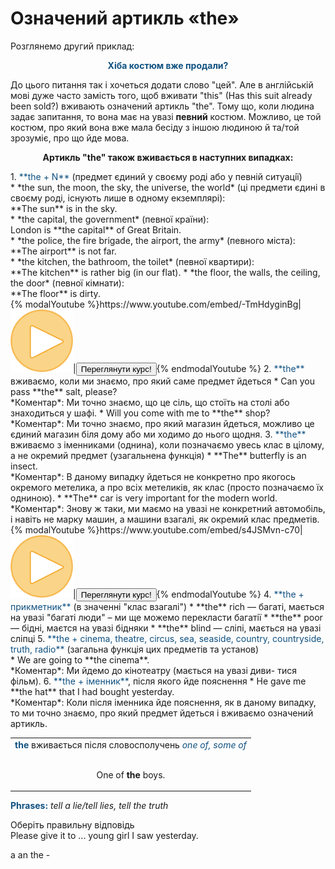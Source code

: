 # Означений артикль «the»
Розглянемо другий приклад:
<p align="center"><font color="#0F5181"><b>Хiба костюм вже продали?</b></font></p>

До цього питання так i хочеться додати слово "цей". Але в англiйськiй мовi дуже часто замiсть того, щоб вживати "this" (Has this suit already been sold?) вживають означений артикль "thе". Тому що, коли людина задає запитання, то вона має на увазi **певний** костюм. Можливо, це той костюм, про який вона вже мала бесiду з iншою людиною й та/той зрозумiє, про що йде мова.

<p align="center"><b>Артикль "the" також вживається в наступних випадках:</b></p>
1. <font color="#0F5181">**the + N**</font> (предмет єдиний у своєму родi або у певнiй ситуацiї)<br>
 * *the sun, the moon, the sky, the universe, the world* (цi предмети єдинi в своєму родi, iснують лише в одному екземплярi):<br>
 **The sun** is in the sky.<br>
 * *the capital, the government* (певної країни):<br>
 London is **the capital** of Great Britain.<br>
 * *the police, the fire brigade, the airport, the army* (певного мiста):<br>
 **The airport** is not far.<br>
 * *the kitchen, the bathroom, the toilet* (певної квартири):<br>
 **The kitchen** is rather big (in our flat).
 * *the floor, the walls, the ceiling, the door* (певної кiмнати):<br>
 **The floor** is dirty.<br>
{% modalYoutube %}https://www.youtube.com/embed/-TmHdyginBg|<img class="shake" src="../images/Oval 1.png" width="100"/>|<a href="https://study.ed-era.com/courses/EdEra/E101/e101/about"><button class="but">Переглянути курс!</button></a>{% endmodalYoutube %}
2. <font color="#0F5181">**the**</font> вживаємо, коли ми знаємо, про який саме предмет йдеться
 * Can you pass **the** salt, please?<br>
  *Коментар*: Ми точно знаємо, що це сiль, що стоїть на столi
або знаходиться у шафi.
 * Will you come with me to **the** shop?<br>
  *Коментар*: Ми точно знаємо, про який магазин йдеться, можливо це єдиний магазин бiля дому або ми ходимо до нього щодня.
3. <font color="#0F5181">**the**</font> вживаємо з iменниками (однина), коли позначаємо увесь клас в цiлому, а не окремий предмет (узагальнена функцiя)
 * **The** butterfly is an insect.<br>
 *Коментар*: В даному випадку йдеться не конкретно про якогось окремого метелика, а про всiх метеликiв, як клас (просто позначаємо їх одниною).
 * **The** car is very important for the modern world.<br>
 *Коментар*: Знову ж таки, ми маємо на увазi не конкретний автомобiль, i навiть не марку машин, а машини взагалi, як окремий клас предметiв.<br>
{% modalYoutube %}https://www.youtube.com/embed/s4JSMvn-c70|<img class="shake" src="../images/Oval 1.png" width="100"/>|<a href="https://study.ed-era.com/courses/EdEra/E101/e101/about"><button class="but">Переглянути курс!</button></a>{% endmodalYoutube %}
4. <font color="#0F5181">**the + прикметник**</font> (в значеннi "клас взагалi")
 * **the** rich — багатi, мається на увазi "багатi люди" – ми ще можемо перекласти багатiї
 * **the** poor — бiднi, маєтся на увазi бiдняки
 * **the** blind — слiпi, мається на увазi слiпцi
5. <font color="#0F5181">**the + cinema, theatre, circus, sea, seaside, country, countryside, truth, radio**</font> (загальна функцiя цих предметiв та установ)<br>
 * We are going to **the cinema**.<br>
 *Коментар*: Ми йдемо до кiнотеатру (мається на увазi диви-
тися фiльм).
6. <font color="#0F5181">**the + iменник**</font>, пiсля якого йде пояснення
 * He gave me **the hat** that I had bought yesterday.<br>
 *Коментар*: Коли пiсля iменника йде пояснення, як в даному
випадку, то ми точно знаємо, про який предмет йдеться i
вживаємо означений артикль.

<table>
<tr>
<td>
<font color="#0F5181"><b>the</b></font> вживається пiсля словосполучень <font color="#0F5181"><i>one of, some of</i></font><br><br>
<p align="center">One of <b>the</b> boys.</p>
</td>
</tr>
</table>

<font color="#0F5181">**Phrases:**</font> *tell a lie/tell lies, tell the truth*

<quiz name="Запитання" correctLabel="correct" incorrectLabel="incorrect" checkLabel="check">
 <question text="">
  <p>Оберіть правильну відповідь<br>Please give it to ... young girl I saw yesterday.</p>
  <answer>a</answer>
  <answer>an</answer>
  <answer correct>the</answer>
  <answer>-</answer>
 </question>
</quiz>